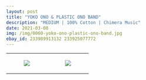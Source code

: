 ```yaml
---
layout: post
title: "YOKO ONO & PLASTIC ONO BAND"
description: "MEDIUM | 100% Cotton | Chimera Music"
date: 2021-03-08
img: /img/0060-yoko-ono-plastic-ono-band.jpg
ebay_id: 233989913132 233925077772
---
```




<table style="width:100%;"><tr><td style="vertical-align:top;">
      <figure class="tmblr-full" data-orig-height="2048" data-orig-width="1365" data-orig-src="https://concertshirts.netlify.app/shirts/0060/0060-01.jpg"><img src="https://64.media.tumblr.com/d957b5757c10c616a237c83367cfeed7/245fbde601b0372c-4f/s540x810/5f4de490ba3f67bd9ef2ec9f9b526b74856dee60.jpg" data-orig-height="2048" data-orig-width="1365" data-orig-src="https://concertshirts.netlify.app/shirts/0060/0060-01.jpg"/></figure></td>
    <td style="vertical-align:top;">
      <figure class="tmblr-full" data-orig-height="2048" data-orig-width="1365" data-orig-src="https://concertshirts.netlify.app/shirts/0060/0060-02.jpg"><img src="https://64.media.tumblr.com/58e921a942283a18f5c18c1f11f0e329/245fbde601b0372c-b2/s540x810/6c753939641ac0f3876d81905cb2402312b17262.jpg" data-orig-height="2048" data-orig-width="1365" data-orig-src="https://concertshirts.netlify.app/shirts/0060/0060-02.jpg"/></figure></td>
  </tr></table>
